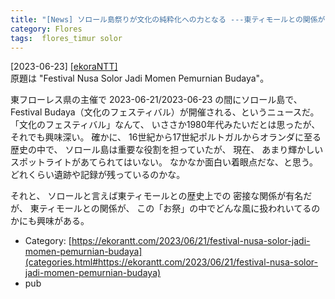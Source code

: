 ```yaml
---
title: "[News] ソロール島祭りが文化の純粋化への力となる ---東ティモールとの関係がどう表現されているか興味がある"
category: Flores
tags:  flores_timur solor
---
```


[2023-06-23] [[ekoraNTT]](https://ekorantt.com/2023/06/21/festival-nusa-solor-jadi-momen-pemurnian-budaya)  
 原題は "Festival Nusa Solor Jadi Momen Pemurnian Budaya"。

 東フローレス県の主催で 2023-06-21/2023-06-23 の間にソロール島で、
Festival Budaya（文化のフェスティバル）が開催される、というニュースだ。
「文化のフェスティバル」なんて、
いささか1980年代みたいだとは思ったが、
それでも興味深い。
確かに、
16世紀から17世紀ポルトガルからオランダに至る歴史の中で、
ソロール島は重要な役割を担っていたが、
現在、
あまり輝かしいスポットライトがあてられてはいない。
なかなか面白い着眼点だな、と思う。
どれくらい遺跡や記録が残っているのかな。

 それと、
ソロールと言えば東ティモールとの歴史上での
密接な関係が有名だが、
東ティモールとの関係が、
この「お祭」の中でどんな風に扱われいてるのかにも興味がある。

- Category: [https://ekorantt.com/2023/06/21/festival-nusa-solor-jadi-momen-pemurnian-budaya](categories.html#https://ekorantt.com/2023/06/21/festival-nusa-solor-jadi-momen-pemurnian-budaya)
- pub

